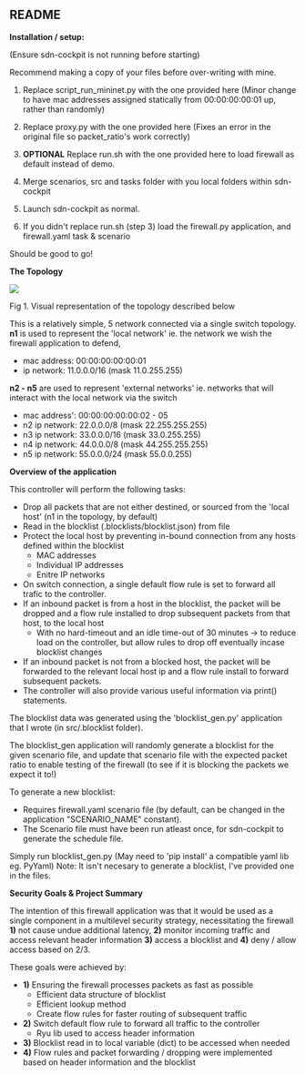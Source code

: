## README ##

**Installation / setup:**

(Ensure sdn-cockpit is not running before starting)

Recommend making a copy of your files before over-writing with mine.

1. Replace script_run_mininet.py with the one provided here
	(Minor change to have mac addresses assigned statically from 00:00:00:00:01 up, rather than randomly)

2. Replace proxy.py with the one provided here
	(Fixes an error in the original file so packet_ratio's work correctly)

3. **OPTIONAL** Replace run.sh with the one provided here to load firewall as default instead of demo.

4. Merge scenarios, src and tasks folder with you local folders within sdn-cockpit

5. Launch sdn-cockpit as normal.

6. If you didn't replace run.sh (step 3) load the firewall.py application, and firewall.yaml task & scenario

Should be good to go!

**The Topology**

<img src="https://gitlab2.eeecs.qub.ac.uk/40315028/csc7078-project-andrewpickard/raw/master/imgs/Topology.png" />

Fig 1. Visual representation of the topology described below

This is a relatively simple, 5 network connected via a single switch topology.
**n1** is used to represent the 'local network' ie. the network we wish the firewall application to defend,
- mac address: 00:00:00:00:00:01
- ip network: 11.0.0.0/16 (mask 11.0.255.255)

**n2 - n5** are used to represent 'external networks' ie. networks that will interact with the local network via the switch
- mac address': 00:00:00:00:00:02 - 05
- n2 ip network: 22.0.0.0/8 (mask 22.255.255.255)
- n3 ip network: 33.0.0.0/16 (mask 33.0.255.255)
- n4 ip network: 44.0.0.0/8 (mask 44.255.255.255)
- n5 ip network: 55.0.0.0/24 (mask 55.0.0.255)

**Overview of the application**

This controller will perform the following tasks:
- Drop all packets that are not either destined, or sourced from the 'local host' (n1 in the topology, by default)
- Read in the blocklist (.blocklists/blocklist.json) from file
- Protect the local host by preventing in-bound connection from any hosts defined within the blocklist
	- MAC addresses
	- Individual IP addresses
	- Enitre IP networks
- On switch connection, a single default flow rule is set to forward all trafic to the controller.
- If an inbound packet is from a host in the blocklist, the packet will be dropped and a flow rule installed to drop subsequent packets from that host, to the local host
	- With no hard-timeout and an idle time-out of 30 minutes -> to reduce load on the controller, but allow rules to drop off eventually incase blocklist changes
- If an inbound packet is not from a blocked host, the packet will be forwarded to the relevant local host ip and a flow rule install to forward subsequent packets.
- The controller will also provide various useful information via print() statements.

The blocklist data was generated using the 'blocklist_gen.py' application that I wrote (in src/.blocklist folder).

The blocklist_gen application will randomly generate a blocklist for the given scenario file, and update that 
scenario file with the expected packet ratio to enable testing of the firewall (to see if it is blocking the packets we expect it to!)

To generate a new blocklist:

- Requires firewall.yaml scenario file (by default, can be changed in the application "SCENARIO_NAME" constant).
- The Scenario file must have been run atleast once, for sdn-cockpit to generate the schedule file.

Simply run blocklist_gen.py
(May need to 'pip install' a compatible yaml lib eg. PyYaml)
Note: It isn't necesary to generate a blocklist, I've provided one in the files.

**Security Goals & Project Summary**

The intention of this firewall application was that it would be used as a single component in a multilevel security strategy,
necessitating the firewall **1)** not cause undue additional latency, **2)** monitor incoming traffic and access relevant header information 
**3)** access a blocklist and **4)** deny / allow access based on 2/3.

These goals were achieved by:
-  **1)** Ensuring the firewall processes packets as fast as possible
    - Efficient data structure of blocklist
    - Efficient lookup method
    - Create flow rules for faster routing of subsequent traffic
- **2)** Switch default flow rule to forward all traffic to the controller
    - Ryu lib used to access header information
- **3)** Blocklist read in to local variable (dict) to be accessed when needed
- **4)** Flow rules and packet forwarding / dropping were implemented based on header information and the blocklist